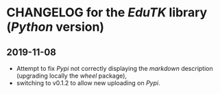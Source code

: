 # CHANGELOG for the *EduTK* library (*Python* version)

## 2019-11-08

- Attempt to fix *Pypi* not correctly displaying the *markdown* description (upgrading locally the *wheel* package),
- switching to v0.1.2 to allow new uploading on *Pypi*.


